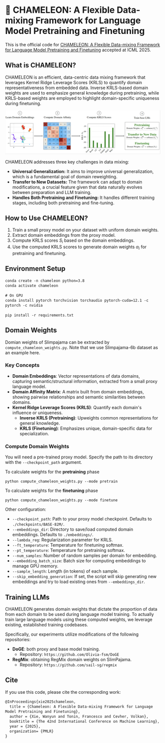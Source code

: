# 🦎 CHAMELEON: A Flexible Data-mixing Framework for Language Model Pretraining and Finetuning

This is the official code for [CHAMELEON: A Flexible Data-mixing Framework for Language Model Pretraining and Finetuning](https://arxiv.org/abs/2505.24844) accepted at ICML 2025.

## What is CHAMELEON?

CHAMELEON is an efficient, data-centric data mixing framework that leverages Kernel Ridge Leverage Scores (KRLS) to quantify domain representativeness from embedded data. Inverse KRLS-based domain weights are used to emphasize general knowledge during pretraining, while KRLS-based weights are employed to highlight domain-specific uniqueness during finetuning.

<img src="./pipeline.png">


CHAMELEON addresses three key challenges in data mixing:
- **Universal Generalization:** It aims to improve universal generalization, which is a fundamental goal of domain reweighting.
- **Transfer to New Datasets:** The framework can adapt to domain modifications, a crucial feature given that data naturally evolves between preparation and LLM training.
- **Handles Both Pretraining and Finetuning:** It handles different training stages, including both pretraining and fine-tuning.

## How to Use CHAMELEON?

1. Train a small proxy model on your dataset with uniform domain weights.
2. Extract domain embeddings from the proxy model.
3. Compute KRLS scores $S_i$ based on the domain embeddings.
4. Use the computed KRLS scores to generate domain weights $\alpha_i$ for pretraining and finetuning.

## Environment Setup
```
conda create -n chameleon python=3.8
conda activate chameleon

# On GPU
conda install pytorch torchvision torchaudio pytorch-cuda=12.1 -c pytorch -c nvidia

pip install -r requirements.txt
```

## Domain Weights

Domian weights of Slimpajama can be extracted by `compute_chameleon_weights.py`. Note that we use Slimpajama-6b dataset as an example here.

### Key Concepts

* **Domain Embeddings**: Vector representations of data domains, capturing semantic/structural information, extracted from a small proxy language model.
* **Domain Affinity Matrix**: A matrix built from domain embeddings, showing pairwise relationships and semantic similarities between domains.
* **Kernel Ridge Leverage Scores (KRLS)**: Quantify each domain's influence or uniqueness.
    * **Inverse KRLS (Pretraining)**: Upweights common representations for general knowledge.
    * **KRLS (Finetuning)**: Emphasizes unique, domain-specific data for specialization.


### Compute Domain Weights
You will need a pre-trained proxy model. Specify the path to its directory with the `--checkpoint_path` argument.

To calculate weights for the **pretraining** phase
```
python compute_chameleon_weights.py --mode pretrain
```

To calculate weights for the **finetuning** phase

```
python compute_chameleon_weights.py --mode finetune
```

Other configuration:

- `--checkpoint_path`: Path to your proxy model checkpoint. Defaults to `./checkpoints/BASE-82M/`.
- `--embeddings_dir`: Directory to save/load computed domain embeddings. Defaults to `./embeddings/`.
- `--lambda_reg`: Regularization parameter for KRLS.
- `--ft_temperature`: Temperature for finetuning softmax.
- `--pt_temperature`: Temperature for pretraining softmax.
- `--num_samples`: Number of random samples per domain for embedding.
- `--embedding_batch_size`: Batch size for computing embeddings to manage GPU memory.
- `--sample_length`: Length (in tokens) of each sample.
- `--skip_embedding_generation`: If set, the script will skip generating new embeddings and try to load existing ones from `--embeddings_dir`.



## Training LLMs

CHAMELEON generates domain weights that dictate the proportion of data from each domain to be used during language model training. To actually train large language models using these computed weights, we leverage existing, established training codebases.

Specifically, our experiments utilize modifications of the following repositories:

* **DoGE**: both proxy and base model training.
    * Repository: `https://github.com/Olivia-fsm/DoGE`
* **RegMix**: obtaining RegMix domain weights on SlimPajama.
    * Repository: `https://github.com/sail-sg/regmix`

## Cite
If you use this code, please cite the corresponding work:

```
@InProceedings{xie2025chameleon,
  title = {Chameleon: A Flexible Data-mixing Framework for Language Model Pretraining and Finetuning},
  author = {Xie, Wanyun and Tonin, Francesco and Cevher, Volkan},
  booktitle = {The 42nd International Conference on Machine Learning},
  year = {2025},
  organization= {PMLR}
}
```
